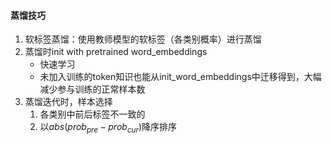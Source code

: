 #### 蒸馏技巧

1. 软标签蒸馏：使用教师模型的软标签（各类别概率）进行蒸馏
2. 蒸馏时init with pretrained word_embeddings
    - 快速学习
    - 未加入训练的token知识也能从init_word_embeddings中迁移得到，大幅减少参与训练的正常样本数
3. 蒸馏迭代时，样本选择  
      1. 各类别中前后标签不一致的  
      2. 以$abs(prob_{pre} - prob_{cur})$降序排序